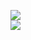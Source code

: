 [![](https://img.shields.io/badge/Made%20With-Github%20Spray-lightgrey.svg?style=for-the-badge&logo=github)](https://github.com/Annihil/github-spray#5288)  
[![](https://i.imgur.com/2DrTn0Z.gif)](https://github.com/Annihil/github-spray)